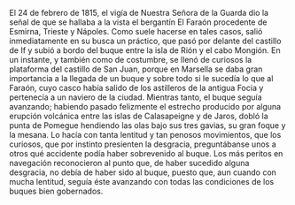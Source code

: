 El 24 de febrero de 1815, el vigía de Nuestra Señora de la
Guarda dio la señal de que se hallaba a la vista el bergantín
El Faraón procedente de Esmirna, Trieste y Nápoles. Como suele
hacerse en tales casos, salió inmediatamente en su busca un
práctico, que pasó por delante del castillo de If y subió a
bordo del buque entre la isla de Rión y el cabo Mongión. En un
instante, y también como de costumbre, se llenó de curiosos la
plataforma del castillo de San Juan, porque en Marsella se daba gran importancia a la llegada de un buque y sobre todo si le sucedía lo que al Faraón, cuyo casco había salido de los astilleros de la antigua Focia y pertenecía a un naviero de la ciudad. Mientras tanto, el buque seguía avanzando; habiendo pasado felizmente el estrecho producido por alguna erupción volcánica entre las islas de Calasapeigne y de Jaros, dobló la punta de Pomegue hendiendo las olas bajo sus tres gavias, su gran foque y la mesana. Lo hacía con tanta lentitud y tan penosos movimientos, que los curiosos, que por instinto presienten la desgracia, preguntábanse unos a otros qué accidente podía haber sobrevenido al buque. Los más peritos en navegación reconocieron al punto que, de haber sucedido alguna desgracia, no debía de haber sido al buque, puesto que, aun cuando con mucha lentitud, seguía éste avanzando con todas las condiciones de los buques bien gobernados.